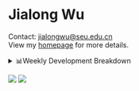 #  Jialong Wu

Contact: jialongwu@seu.edu.cn<br>
View my [homepage](https://callanwu.github.io/) for more details.

<details><summary>📊Weekly Development Breakdown</summary>

<!--START_SECTION:waka-->

```txt
From: 22 July 2024 - To: 29 July 2024

Total Time: 7 hrs 12 mins

Python       3 hrs 29 mins   ████████████░░░░░░░░░░░░░   48.38 %
JSON         1 hr 19 mins    ████▓░░░░░░░░░░░░░░░░░░░░   18.45 %
Other        38 mins         ██▒░░░░░░░░░░░░░░░░░░░░░░   08.96 %
Bash         37 mins         ██░░░░░░░░░░░░░░░░░░░░░░░   08.57 %
HTML         33 mins         ██░░░░░░░░░░░░░░░░░░░░░░░   07.69 %
```

<!--END_SECTION:waka-->

[![wakatime](https://wakatime.com/badge/user/c6720b29-9431-4a60-bc9d-e1fb2b6bd65f.svg)](https://wakatime.com/@c6720b29-9431-4a60-bc9d-e1fb2b6bd65f)
</details>

[![](https://img.shields.io/badge/Google%20Scholar-4385FE.svg?&color=d6d6d6&style=flat-square&logo=google-scholar)](https://scholar.google.com/citations?user=6eg2m4YAAAAJ)
![](https://komarev.com/ghpvc/?username=callanwu)
